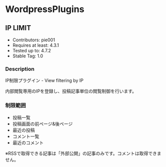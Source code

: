 # WordpressPlugins

## IP LIMIT
- Contributors: pie001
- Requires at least: 4.3.1
- Tested up to: 4.7.2
- Stable Tag: 1.0

### Description
IP制限プラグイン - View filtering by IP

内部閲覧専用のIPを登録し、投稿記事単位の閲覧制御を行います。

### 制限範囲
- 投稿一覧
- 投稿画面の前ページ&後ページ
- 最近の投稿
- コメント一覧
- 最近のコメント

※RSSで取得できる記事は「外部公開」の記事のみです。コメントは取得できません。
